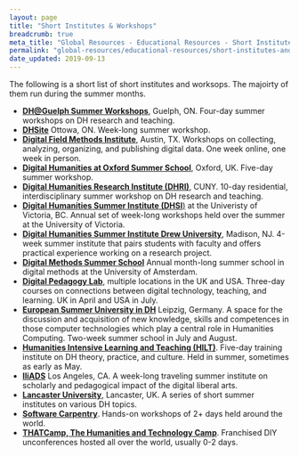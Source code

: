 ```yaml
---
layout: page
title: "Short Institutes & Workshops"
breadcrumb: true
meta_title: "Global Resources - Educational Resources - Short Institutes & Workshops"
permalink: "global-resources/educational-resources/short-institutes-and-workshops/"
date_updated: 2019-09-13
---
```


The following is a short list of short institutes and worksops. The majoirty of them run during the summer months. 

 -  [**DH@Guelph Summer Workshops**](https://www.uoguelph.ca/arts/dhguelph/summer2019), Guelph, ON. Four-day summer workshops on DH research and teaching.
 -  [**DHSite**](https://dhsite.org/) Ottowa, ON. Week-long summer workshop.
 -  [**Digital Field Methods Institute**](https://dfmi.dwrl.utexas.edu/), Austin, TX. Workshops on collecting, analyzing, organizing, and publishing digital data. One week online, one week in person. 
 -  [**Digital Humanities at Oxford Summer School**](http://digital.humanities.ox.ac.uk/dhoxss/), Oxford, UK. Five-day summer workshop.
-  [**Digital Humanities Research Institute (DHRI)**](http://dhinstitutes.org/), CUNY. 10-day residential, interdisciplinary summer workshop on DH research and teaching.
 -  [**Digital Humanities Summer Institute (DHSI**)](http://www.dhsi.org/) at the Univeristy of Victoria, BC. Annual set of week-long workshops held over the summer at the University of Victoria.  
 -  [**Digital Humanities Summer Institute Drew University**](http://www.drew.edu/digital-humanities/about-us/summer-institute/), Madison, NJ. 4-week summer institute that pairs students with faculty and offers practical experience working on a research project.
 -  [**Digital Methods Summer School**](https://summerschool.uva.nl/content/summer-courses/digital-methods-summer-school/digital-methods-summer-school.html?0=&1568900666236) Annual month-long summer school in digital methods at the University of Amsterdam. 
 -  [**Digital Pedagogy Lab**](http://www.digitalpedagogylab.com/), multiple locations in the UK and USA. Three-day courses on connections between digital technology, teaching, and learning. UK in April and USA in July.
 -  [**European Summer University in DH**](http://esu.culintec.de/?q=) Leipzig, Germany. A space for the discussion and acquisition of new knowledge, skills and competences in those computer technologies which play a central role in Humanities Computing. Two-week summer school in July and August. 
 -  [**Humanities Intensive Learning and Teaching (HILT)**](http://dhtraining.org/hilt/). Five-day training institute on DH theory, practice, and culture. Held in summer, sometimes as early as May.
 -  [**IliADS**](https://iliads.org/) Los Angeles, CA. A week-long traveling summer institute on scholarly and pedagogical impact of the digital liberal arts. 
 -  [**Lancaster University**](http://ucrel.lancs.ac.uk/summerschool/), Lancaster, UK.  A series of short summer institutes on various DH topics.
 -  [**Software Carpentry**](https://software-carpentry.org/). Hands-on workshops of 2+ days held around the world.
 -  [**THATCamp, The Humanities and Technology Camp**](http://thatcamp.org/). Franchised DIY unconferences hosted all over the world, usually 0-2 days.
